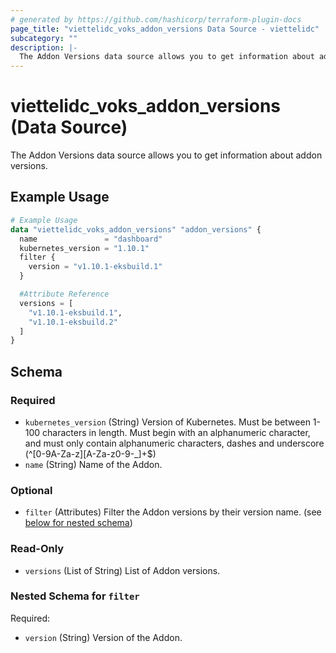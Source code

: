 ```yaml
---
# generated by https://github.com/hashicorp/terraform-plugin-docs
page_title: "viettelidc_voks_addon_versions Data Source - viettelidc"
subcategory: ""
description: |-
  The Addon Versions data source allows you to get information about addon versions.
---
```


# viettelidc_voks_addon_versions (Data Source)

The Addon Versions data source allows you to get information about addon versions.

## Example Usage

```terraform
# Example Usage
data "viettelidc_voks_addon_versions" "addon_versions" {
  name               = "dashboard"
  kubernetes_version = "1.10.1"
  filter {
    version = "v1.10.1-eksbuild.1"
  }

  #Attribute Reference
  versions = [
    "v1.10.1-eksbuild.1",
    "v1.10.1-eksbuild.2"
  ]
}
```

<!-- schema generated by tfplugindocs -->
## Schema

### Required

- `kubernetes_version` (String) Version of Kubernetes. Must be between 1-100 characters in length. Must begin with an alphanumeric character, and must only contain alphanumeric characters, dashes and underscore (^[0-9A-Za-z][A-Za-z0-9\-_]+$)
- `name` (String) Name of the Addon.

### Optional

- `filter` (Attributes) Filter the Addon versions by their version name. (see [below for nested schema](#nestedatt--filter))

### Read-Only

- `versions` (List of String) List of Addon versions.

<a id="nestedatt--filter"></a>
### Nested Schema for `filter`

Required:

- `version` (String) Version of the Addon.
